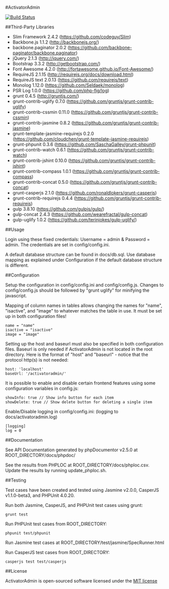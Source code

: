 #ActivatorAdmin

[![Build Status](https://secure.travis-ci.org/dan-lyn/activatoradmin.png?branch=master)](http://travis-ci.org/dan-lyn/activatoradmin)

##Third-Party Libraries

- Slim Framework 2.4.2 (https://github.com/codeguy/Slim)
- Backbone.js 1.1.2 (http://backbonejs.org/)
- backbone.paginator 2.0.2 (https://github.com/backbone-paginator/backbone.paginator)
- jQuery 2.1.3 (http://jquery.com/)
- Bootstrap 3.3.2 (http://getbootstrap.com/)
- Font Awesome 4.2.0 (http://fortawesome.github.io/Font-Awesome/)
- RequireJS 2.1.15 (http://requirejs.org/docs/download.html)
- RequireJS text 2.0.13 (https://github.com/requirejs/text)
- Monolog 1.12.0 (https://github.com/Seldaek/monolog)
- PSR Log 1.0.0 (https://github.com/php-fig/log)
- grunt 0.4.5 (http://gruntjs.com/)
- grunt-contrib-uglify 0.7.0 (https://github.com/gruntjs/grunt-contrib-uglify)
- grunt-contrib-cssmin 0.11.0 (https://github.com/gruntjs/grunt-contrib-cssmin)
- grunt-contrib-jasmine 0.8.2 (https://github.com/gruntjs/grunt-contrib-jasmine)
- grunt-template-jasmine-requirejs 0.2.0 (https://github.com/cloudchen/grunt-template-jasmine-requirejs)
- grunt-phpunit 0.3.6 (https://github.com/SaschaGalley/grunt-phpunit)
- grunt-contrib-watch 0.6.1 (https://github.com/gruntjs/grunt-contrib-watch)
- grunt-contrib-jshint 0.10.0 (https://github.com/gruntjs/grunt-contrib-jshint)
- grunt-contrib-compass 1.0.1 (https://github.com/gruntjs/grunt-contrib-compass)
- grunt-contrib-concat 0.5.0 (https://github.com/gruntjs/grunt-contrib-concat)
- grunt-casperjs 2.1.0 (https://github.com/ronaldlokers/grunt-casperjs)
- grunt-contrib-requirejs 0.4.4 (https://github.com/gruntjs/grunt-contrib-requirejs)
- gulp 3.8.10 (https://github.com/gulpjs/gulp/)
- gulp-concat 2.4.3 (https://github.com/wearefractal/gulp-concat)
- gulp-uglify 1.0.2 (https://github.com/terinjokes/gulp-uglify/)

##Usage

Login using these fixed credentials: Username = admin & Password = admin. The credentials are set in config/config.ini.

A default database structure can be found in docs/db.sql. Use database mapping as explained under Configuration if the default database structure is different.

##Configuration

Setup the configuration in config/config.ini and config/config.js. Changes to config/config.js should be followed by "grunt uglify" for minifying the javascript.

Mapping of column names in tables allows changing the names for "name", "isactive", and "image" to whatever matches the table in use. It must be set up in both configuration files!
```
name = "name"
isactive = "isactive"
image = "image"
```

Setting up the host and baseurl must also be specified in both configuration files. Baseurl is only needed if ActivatorAdmin is not located in the root directory. Here is the format of "host" and "baseurl" - notice that the protocol http(s) is not needed:
```
host: 'localhost'
baseUrl: '/activatoradmin/'
```

It is possible to enable and disable certain frontend features using some configuration variables in config.js:
```
showInfo: true // Show info button for each item
showDelete: true // Show delete button for deleting a single item

```

Enable/Disable logging in config/config.ini: (logging to docs/activatoradmin.log)
```
[logging]
log = 0
```

##Documentation

See API Documentation generated by phpDocumentor v2.5.0 at ROOT_DIRECTORY/docs/phpdoc/

See the results from PHPLOC at ROOT_DIRECTORY/docs/phploc.csv. Update the results by running update_phploc.sh.

##Testing

Test cases have been created and tested using Jasmine v2.0.0, CasperJS v1.1.0-beta3, and PHPUnit 4.0.20.

Run both Jasmine, CasperJS, and PHPUnit test cases using grunt:
```
grunt test
```

Run PHPUnit test cases from ROOT_DIRECTORY:
```
phpunit test/phpunit
```

Run Jasmine test cases at ROOT_DIRECTORY/test/jasmine/SpecRunner.html

Run CasperJS test cases from ROOT_DIRECTORY:
```
casperjs test test/casperjs
```

##License

ActivatorAdmin is open-sourced software licensed under the [MIT license](http://opensource.org/licenses/MIT)
